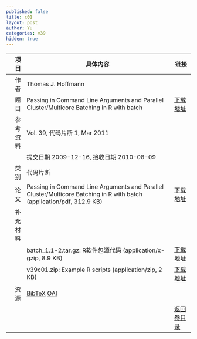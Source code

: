```yaml
---
published: false
title: c01
layout: post
author: Yu
categories: v39
hidden: true
---
```


| 项目 | 具体内容 | 链接 |
|---:|---|---|
| 作者 | Thomas J. Hoffmann| |
| 题目 |Passing in Command Line Arguments and Parallel Cluster/Multicore Batching in R with batch | [下载地址](http://www.jstatsoft.org/v39/c01/paper) |
| 参考资料 |Vol. 39, 代码片断 1, Mar 2011 | |
| | 提交日期 2009-12-16, 接收日期 2010-08-09| | 
| 类别 | 代码片断| |
| 论文 | Passing in Command Line Arguments and Parallel Cluster/Multicore Batching in R with batch  (application/pdf, 312.9 KB)| [下载地址](http://www.jstatsoft.org/v39/c01/paper) |
| 补充材料 | | |
| |batch_1.1-2.tar.gz: R软件包源代码  (application/x-gzip, 8.9 KB)|  [下载地址](http://www.jstatsoft.org/v39/c01/supp/1) |
| |v39c01.zip: Example R scripts  (application/zip, 2 KB)|  [下载地址](http://www.jstatsoft.org/v39/c01/supp/2) |
| 资源 | [BibTeX](http://www.jstatsoft.org/v39/c01/bibtex) [OAI](http://www.jstatsoft.org/oai?verb=GetRecord&identifier=oai.jstatsoft/v39/c01&prefix=oai_dc)| |
| |  | [返回卷目录]({{site.baseurl}}/volume/v39.html) |